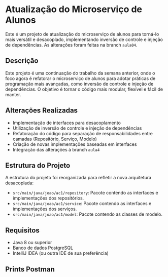 # Atualização do Microserviço de Alunos

Este é um projeto de atualização do microserviço de alunos para torná-lo mais versátil e desacoplado, implementando inversão de controle e injeção de dependências. As alterações foram feitas na branch `aula04`.

## Descrição

Este projeto é uma continuação do trabalho da semana anterior, onde o foco agora é refatorar o microserviço de alunos para adotar práticas de programação mais avançadas, como inversão de controle e injeção de dependências. O objetivo é tornar o código mais modular, flexível e fácil de manter.

## Alterações Realizadas

- Implementação de interfaces para desacoplamento
- Utilização de inversão de controle e injeção de dependências
- Refatoração do código para separação de responsabilidades entre camadas (Repositório, Serviço, Modelo)
- Criação de novas implementações baseadas em interfaces
- Integração das alterações à branch `aula4`

## Estrutura do Projeto

A estrutura do projeto foi reorganizada para refletir a nova arquitetura desacoplada:

- `src/main/java/joao/ac1/repository`: Pacote contendo as interfaces e implementações dos repositórios.
- `src/main/java/joao/ac1/service`: Pacote contendo as interfaces e implementações dos serviços.
- `src/main/java/joao/ac1/model`: Pacote contendo as classes de modelo.

## Requisitos

- Java 8 ou superior
- Banco de dados PostgreSQL
- IntelliJ IDEA (ou outra IDE de sua preferência)

## Prints Postman
